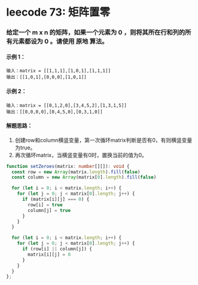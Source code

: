 # leecode 73: 矩阵置零

### 给定一个 m x n 的矩阵，如果一个元素为 0 ，则将其所在行和列的所有元素都设为 0 。请使用 原地 算法。

#### 示例 1：
```
输入：matrix = [[1,1,1],[1,0,1],[1,1,1]]
输出：[[1,0,1],[0,0,0],[1,0,1]]
```
#### 示例 2：
```
输入：matrix = [[0,1,2,0],[3,4,5,2],[1,3,1,5]]
输出：[[0,0,0,0],[0,4,5,0],[0,3,1,0]]
```
 
 #### 解题思路：
 1. 创建row和column横竖变量，第一次循环matrix判断是否有0，有则横竖变量为true。
 2. 再次循环matrix，当横竖变量有0时，置换当前的值为0。
```ts
function setZeroes(matrix: number[][]): void {
  const row = new Array(matrix.length).fill(false)
  const column = new Array(matrix[0].length).fill(false)

  for (let i = 0; i < matrix.length; i++) {
    for (let j = 0; j < matrix[0].length; j++) {
      if (matrix[i][j] === 0) {
        row[i] = true
        column[j] = true
      }
    }
  }

  for (let i = 0; i < matrix.length; i++) {
    for (let j = 0; j < matrix[0].length; j++) {
      if (row[i] || column[j]) {
        matrix[i][j] = 0
      }
    }
  }
};
```
